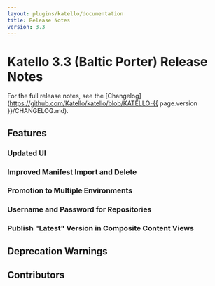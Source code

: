 ```yaml
---
layout: plugins/katello/documentation
title: Release Notes
version: 3.3
---
```


# Katello 3.3 (Baltic Porter) Release Notes

For the full release notes, see the [Changelog](https://github.com/Katello/katello/blob/KATELLO-{{ page.version }}/CHANGELOG.md).

## Features

### Updated UI

### Improved Manifest Import and Delete

### Promotion to Multiple Environments

### Username and Password for Repositories

### Publish "Latest" Version in Composite Content Views

## Deprecation Warnings

## Contributors


